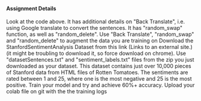 <h4> Assignment Details </h4>

Look at the code above. It has additional details on "Back Translate", i.e. using Google translate to convert the sentences. It has "random_swap" function, as well as "random_delete". 
Use "Back Translate", "random_swap" and "random_delete" to augment the data you are training on
Download the StanfordSentimentAnalysis Dataset from this link  (Links to an external site.)(it might be troubling to download it, so force download on chrome). Use "datasetSentences.txt" and "sentiment_labels.txt" files from the zip you just downloaded as your dataset. This dataset contains just over 10,000 pieces of Stanford data from HTML files of Rotten Tomatoes. The sentiments are rated between 1 and 25, where one is the most negative and 25 is the most positive.
Train your model and try and achieve 60%+ accuracy. Upload your colab file on git with the the training logs

